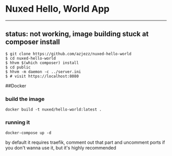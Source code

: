 # Nuxed Hello, World App
---
status: not working, image building stuck at composer install 
---

```console
$ git clone https://github.com/azjezz/nuxed-hello-world
$ cd nuxed-hello-world
$ hhvm $(which composer) install
$ cd public
$ hhvm -m daemon -c ../server.ini
$ # visit https://localhost:8080
```
##Docker
### build the image
```console
docker build -t nuxed/hello-world:latest .
```
### running it
```console
docker-compose up -d
```
by default it requires traefik, comment out that part and uncomment ports if you don't wanna use it, but it's highly recommended 
